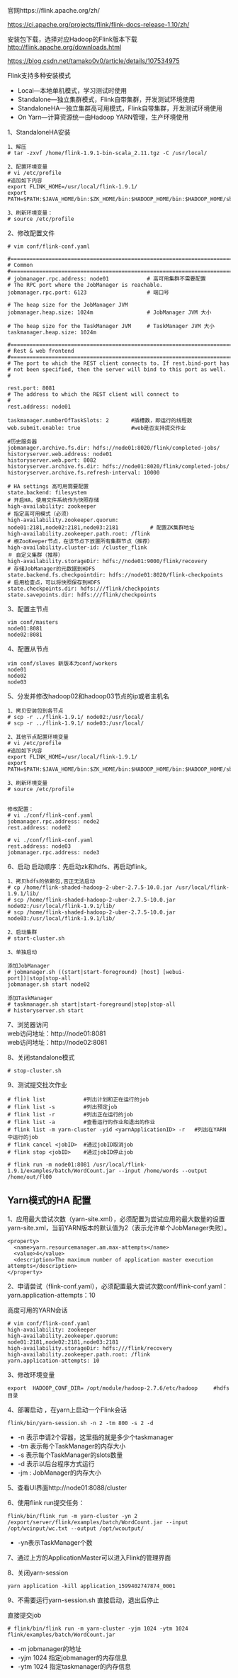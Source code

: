 官网https://flink.apache.org/zh/

https://ci.apache.org/projects/flink/flink-docs-release-1.10/zh/

安装包下载，选择对应Hadoop的Flink版本下载  
http://flink.apache.org/downloads.html 

https://blog.csdn.net/tamako0v0/article/details/107534975

Flink支持多种安装模式
- Local—本地单机模式，学习测试时使用
- Standalone—独立集群模式，Flink自带集群，开发测试环境使用
- StandaloneHA—独立集群高可用模式，Flink自带集群，开发测试环境使用
- On Yarn—计算资源统一由Hadoop YARN管理，生产环境使用

1、StandaloneHA安装
```
1、解压
# tar -zxvf /home/flink-1.9.1-bin-scala_2.11.tgz -C /usr/local/

2、配置环境变量
# vi /etc/profile
#追加如下内容
export FLINK_HOME=/usr/local/flink-1.9.1/
export PATH=$PATH:$JAVA_HOME/bin:$ZK_HOME/bin:$HADOOP_HOME/bin:$HADOOP_HOME/sbin:$KAFKA_HOME/bin:$FLINK_HOME/bin

3、刷新环境变量：
# source /etc/profile
```

2、修改配置文件
```
# vim conf/flink-conf.yaml

#==============================================================================
# Common
#==============================================================================
# jobmanager.rpc.address: node01            # 高可用集群不需要配置
# The RPC port where the JobManager is reachable.
jobmanager.rpc.port: 6123                   # 端口号

# The heap size for the JobManager JVM
jobmanager.heap.size: 1024m                 # JobManager JVM 大小

# The heap size for the TaskManager JVM     # TaskManager JVM 大小
taskmanager.heap.size: 1024m

#==============================================================================
# Rest & web frontend
#==============================================================================
# The port to which the REST client connects to. If rest.bind-port has
# not been specified, then the server will bind to this port as well.
#

rest.port: 8081
# The address to which the REST client will connect to
#
rest.address: node01

taskmanager.numberOfTaskSlots: 2       #插槽数，即运行的线程数
web.submit.enable: true                #web是否支持提交作业

#历史服务器
jobmanager.archive.fs.dir: hdfs://node01:8020/flink/completed-jobs/
historyserver.web.address: node01
historyserver.web.port: 8082
historyserver.archive.fs.dir: hdfs://node01:8020/flink/completed-jobs/
historyserver.archive.fs.refresh-interval: 10000

# HA settings 高可用需要配置
state.backend: filesystem                                                        # 开启HA，使用文件系统作为快照存储
high-availability: zookeeper                                                     # 指定高可用模式（必须）
high-availability.zookeeper.quorum: node01:2181,node02:2181,node03:2181          # 配置ZK集群地址
high-availability.zookeeper.path.root: /flink                                    # 根ZooKeeper节点，在该节点下放置所有集群节点（推荐）
high-availability.cluster-id: /cluster_flink                                     ＃ 自定义集群（推荐）
high-availability.storageDir: hdfs://node01:9000/flink/recovery                  # 存储JobManager的元数据到HDFS
state.backend.fs.checkpointdir: hdfs://node01:8020/flink-checkpoints             # 启用检查点，可以将快照保存到HDFS
state.checkpoints.dir: hdfs:///flink/checkpoints
state.savepoints.dir: hdfs:///flink/checkpoints
```

3、配置主节点
```
vim conf/masters
node01:8081
node02:8081
```

4、配置从节点
```
vim conf/slaves 新版本为conf/workers
node01
node02
node03
```



5、分发并修改hadoop02和hadoop03节点的ip或者主机名
```
1、拷贝安装包到各节点
# scp -r ../flink-1.9.1/ node02:/usr/local/
# scp -r ../flink-1.9.1/ node03:/usr/local/

2、其他节点配置环境变量
# vi /etc/profile
#追加如下内容
export FLINK_HOME=/usr/local/flink-1.9.1/
export PATH=$PATH:$JAVA_HOME/bin:$ZK_HOME/bin:$HADOOP_HOME/bin:$HADOOP_HOME/sbin:$KAFKA_HOME/bin:$FLINK_HOME/bin

3、刷新环境变量
# source /etc/profile


修改配置：
# vi ./conf/flink-conf.yaml
jobmanager.rpc.address: node2
rest.address: node02

# vi ./conf/flink-conf.yaml
rest.address: node03
jobmanager.rpc.address: node3
```

6、启动
启动顺序：先启动zk和hdfs、再启动flink。
```
1、拷贝hdfs的依赖包,否正无法启动
# cp /home/flink-shaded-hadoop-2-uber-2.7.5-10.0.jar /usr/local/flink-1.9.1/lib/
# scp /home/flink-shaded-hadoop-2-uber-2.7.5-10.0.jar node02:/usr/local/flink-1.9.1/lib/
# scp /home/flink-shaded-hadoop-2-uber-2.7.5-10.0.jar node03:/usr/local/flink-1.9.1/lib/

2、启动集群
# start-cluster.sh

3、单独启动

添加JobManager
# jobmanager.sh ((start|start-foreground) [host] [webui-port])|stop|stop-all
jobmanager.sh start node02

添加TaskManager
# taskmanager.sh start|start-foreground|stop|stop-all
# historyserver.sh start
```

7、浏览器访问  
web访问地址：http://node01:8081  
web访问地址：http://node02:8081

8、关闭standalone模式
```
# stop-cluster.sh
```

9、测试提交批次作业
```
# flink list            #列出计划和正在运行的job
# flink list -s         #列出预定job
# flink list -r         #列出正在运行的job
# flink list -a         #查看运行的作业和退出的作业
# flink list -m yarn-cluster -yid <yarnApplicationID> -r   #列出在YARN 中运行的job
# flink cancel <jobID>  #通过jobID取消job
# flink stop <jobID>    #通过jobID停止job

# flink run -m node01:8081 /usr/local/flink-1.9.1/examples/batch/WordCount.jar --input /home/words --output /home/out/fl00
```


Yarn模式的HA 配置
---
1、应用最大尝试次数（yarn-site.xml），必须配置为尝试应用的最大数量的设置yarn-site.xml，当前YARN版本的默认值为2（表示允许单个JobManager失败）。
```
<property>
  <name>yarn.resourcemanager.am.max-attempts</name>
  <value>4</value>
  <description>The maximum number of application master execution attempts</description>
</property>
```

2、申请尝试（flink-conf.yaml），必须配置最大尝试次数conf/flink-conf.yaml： yarn.application-attempts：10

高度可用的YARN会话
```
# vim conf/flink-conf.yaml
high-availability: zookeeper
high-availability.zookeeper.quorum: node01:2181,node02:2181,node03:2181
high-availability.storageDir: hdfs:///flink/recovery
high-availability.zookeeper.path.root: /flink
yarn.application-attempts: 10
```

3、修改环境变量
```
export  HADOOP_CONF_DIR= /opt/module/hadoop-2.7.6/etc/hadoop     #hdfs目录
```

4、部署启动 ，在yarn上启动一个Flink会话
```
flink/bin/yarn-session.sh -n 2 -tm 800 -s 2 -d
```
- -n 表示申请2个容器，这里指的就是多少个taskmanager
- -tm 表示每个TaskManager的内存大小
- -s 表示每个TaskManager的slots数量
- -d 表示以后台程序方式运行
- -jm : JobManager的内存大小

5、查看UI界面http://node01:8088/cluster


6、使用flink run提交任务：
```
flink/bin/flink run -m yarn-cluster -yn 2 /export/server/flink/examples/batch/WordCount.jar --input /opt/wcinput/wc.txt --output /opt/wcoutput/
```
- -yn表示TaskManager个数

7、通过上方的ApplicationMaster可以进入Flink的管理界面

8、关闭yarn-session
```
yarn application -kill application_1599402747874_0001
```

9、不需要运行yarn-session.sh 直接启动，退出后停止

直接提交job
```
# flink/bin/flink run -m yarn-cluster -yjm 1024 -ytm 1024 flink/examples/batch/WordCount.jar
```
- -m  jobmanager的地址
- -yjm 1024 指定jobmanager的内存信息
- -ytm 1024 指定taskmanager的内存信息


